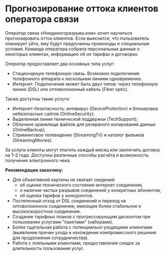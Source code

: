 # Прогнозирование оттока клиентов оператора связи

Оператор связи «Ниединогоразрыва.ком» хочет научиться прогнозировать отток клиентов. Если выяснится, что пользователь планирует уйти, ему будут предложены промокоды и специальные условия. Команда оператора собрала персональные данные о некоторых клиентах, информацию об их тарифах и договорах.

Оператор предоставляет два основных типа услуг:
- Стационарную телефонную связь. Возможно подключение телефонного аппарата к нескольким линиям одновременно.
- Интернет. Подключение может быть двух типов: через телефонную линию (DSL) или оптоволоконный кабель (Fiber optic).

Также доступны такие услуги:
- Интернет-безопасность: антивирус (DeviceProtection) и блокировка небезопасных сайтов (OnlineSecurity);
- Выделенная линия технической поддержки (TechSupport);
- Облачное хранилище файлов для резервного копирования данных (OnlineBackup);
- Стриминговое телевидение (StreamingTV) и каталог фильмов (StreamingMovies).

За услуги клиенты могут платить каждый месяц или заключить договор на 1–2 года. Доступны различные способы расчёта и возможность получения электронного чека.

**Рекомендации заказчику:**
- Для объективной картины не хватает сведений: 
    - об оценке технического состояния интернет соединения,
    - о наличии частых разрывов соединений у конкретных абонентов,
    - об оценка тарифов у конкурентов.
- Постепенный отход от DSL соединений и переход на оптоволоконное соединение, имеющее более стабильное и высокоскоростное соединение.
- Создание тарифных планов с прогрессирующим дисконтом при пользовании услугами "пакетами" (наборами).
- Более тщательная работа с потенциально уходящими клиентами (выявление причин ухода и нахождение компромиссного решения для продолжения сотрудничества).
- Работа с лояльными клиентами, предоставление скидок за длительность пользования услуг.
